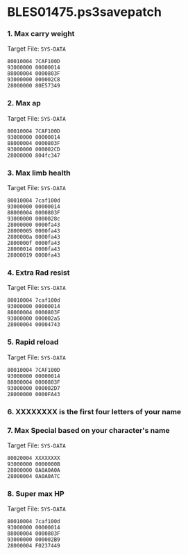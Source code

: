# BLES01475.ps3savepatch

### 1. Max carry weight

Target File: `SYS-DATA`

```
80010004 7CAF100D
93000000 00000014
88000004 0000803F
93000000 000002C8
28000000 80E57349
```

### 2. Max ap

Target File: `SYS-DATA`

```
80010004 7CAF100D
93000000 00000014
88000004 0000803F
93000000 000002CD
28000000 804fc347
```

### 3. Max limb health

Target File: `SYS-DATA`

```
80010004 7caf100d
93000000 00000014
88000004 0000803F
93000000 0000028c
28000000 0000fa43
28000005 0000fa43
2800000a 0000fa43
2800000f 0000fa43
28000014 0000fa43
28000019 0000fa43
```

### 4. Extra Rad resist

Target File: `SYS-DATA`

```
80010004 7caf100d
93000000 00000014
88000004 0000803F
93000000 000002a5
28000004 00004743
```

### 5. Rapid reload

Target File: `SYS-DATA`

```
80010004 7CAF100D
93000000 00000014
88000004 0000803F
93000000 000002D7
28000000 0000FA43
```

### 6. XXXXXXXX is the first four letters of your name
### 7. Max Special based on your character's name

Target File: `SYS-DATA`

```
80020004 XXXXXXXX
93000000 0000000B
28000000 0A0A0A0A
28000004 0A0A0A7C
```

### 8. Super max HP

Target File: `SYS-DATA`

```
80010004 7caf100d
93000000 00000014
88000004 0000803F
93000000 000002B9
28000004 F0237449
```

